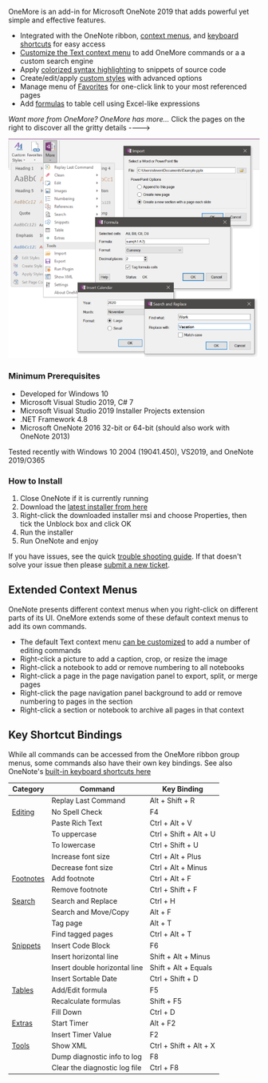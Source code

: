 OneMore is an add-in for Microsoft OneNote 2019 that adds powerful yet simple and effective features.

* Integrated with the OneNote ribbon, [context menus](#ctxmenus), and [keyboard shortcuts](#keys) for easy access
* [Customize the Text context menu](Settings) to add OneMore commands or a a custom search engine
* Apply [colorized syntax highlighting](Edit-Commands) to snippets of source code
* Create/edit/apply [custom styles](Custom-Styles) with advanced options
* Manage menu of [Favorites](Favorites) for one-click link to your most referenced pages
* Add [formulas](Table-Commands) to table cell using Excel-like expressions

*Want more from OneMore? OneMore has more...* Click the pages on the right to discover all the gritty details ---->

![Screenshot](images/Screenshot.png)

### Minimum Prerequisites
* Developed for Windows 10
* Microsoft Visual Studio 2019, C# 7
* Microsoft Visual Studio 2019 Installer Projects extension
* .NET Framework 4.8
* Microsoft OneNote 2016 32-bit or 64-bit (should also work with OneNote 2013)

Tested recently with Windows 10 2004 (19041.450), VS2019, and OneNote 2019/O365

### How to Install
1. Close OneNote if it is currently running
2. Download the [latest installer from here](https://github.com/stevencohn/OneMore/releases/latest)
3. Right-click the downloaded installer msi and choose Properties, then tick the Unblock box and click OK
4. Run the installer
5. Run OneNote and enjoy

If you have issues, see the quick [trouble shooting guide](Troubleshooting). If that doesn't solve your issue then please [submit a new ticket](https://github.com/stevencohn/OneMore/issues/new/choose).

<a name="ctxmenus"></a>
## Extended Context Menus
OneNote presents different context menus when you right-click on different parts of its UI. OneMore extends some of these default context menus to add its own commands.

* The default Text context menu [can be customized](Settings) to add a number of editing commands
* Right-click a picture to add a caption, crop, or resize the image
* Right-click a notebook to add or remove numbering to all notebooks
* Right-click a page in the page navigation panel to export, split, or merge pages
* Right-click the page navigation panel background to add or remove numbering to pages in the section
* Right-click a section or notebook to archive all pages in that context

<a name="keys"></a>
## Key Shortcut Bindings
While all commands can be accessed from the OneMore ribbon group menus, some
commands also have their own key bindings. See also OneNote's 
[built-in keyboard shortcuts here](https://support.microsoft.com/en-us/office/keyboard-shortcuts-in-onenote-44b8b3f4-c274-4bcc-a089-e80fdcc87950)

| Category    | Command                       | Key Binding |
| ----------- | ----------------------------- | ----------- |
|             | Replay Last Command           | Alt + Shift + R
| [Editing](../wiki/Edit-Commands) | No Spell Check | F4
|             | Paste Rich Text               | Ctrl + Alt + V
|             | To uppercase                  | Ctrl + Shift + Alt + U
|             | To lowercase                  | Ctrl + Shift + U
|             | Increase font size            | Ctrl + Alt + Plus
|             | Decrease font size            | Ctrl + Alt + Minus
| [Footnotes](../wiki/Footnote-Commands) | Add footnote | Ctrl + Alt + F
|             | Remove footnote               | Ctrl + Shift + F
| [Search](../wiki/Search-Commands) | Search and Replace | Ctrl + H
|             | Search and Move/Copy          | Alt + F
|             | Tag page                      | Alt + T
|             | Find tagged pages             | Ctrl + Alt + T
| [Snippets](../wiki/Snippets-Commands) | Insert Code Block | F6
|             | Insert horizontal line        | Shift + Alt + Minus
|             | Insert double horizontal line | Shift + Alt + Equals
|             | Insert Sortable Date          | Ctrl + Shift + D
| [Tables](../wiki/Table-Commands) | Add/Edit formula | F5
|             | Recalculate formulas          | Shift + F5
|             | Fill Down                     | Ctrl + D
| [Extras](../wiki/Extra-Commands) | Start Timer | Alt + F2
|             | Insert Timer Value            | F2
| [Tools](../wiki/Tools) | Show XML | Ctrl + Shift + Alt + X
|             | Dump diagnostic info to log   | F8
|             | Clear the diagnostic log file | Ctrl + F8